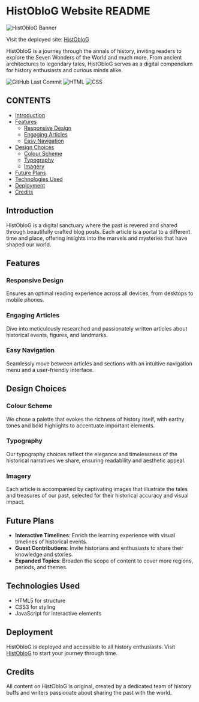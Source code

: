 # HistObloG Website README

![HistObloG Banner](./path/to/banner-image.png)

Visit the deployed site: [HistObloG](https://5elc0uth.github.io/Blog/)

HistObloG is a journey through the annals of history, inviting readers to explore the Seven Wonders of the World and much more. From ancient architectures to legendary tales, HistObloG serves as a digital compendium for history enthusiasts and curious minds alike.

![GitHub Last Commit](https://img.shields.io/badge/Last%20Commit%20-%20March%202024%20-%20green) 
![HTML](https://img.shields.io/badge/HTML-%20-%20blue) 
![CSS](https://img.shields.io/badge/CSS-%20-%20purple) 

## CONTENTS

- [Introduction](#introduction)
- [Features](#features)
  - [Responsive Design](#responsive-design)
  - [Engaging Articles](#engaging-articles)
  - [Easy Navigation](#easy-navigation)
- [Design Choices](#design-choices)
  - [Colour Scheme](#colour-scheme)
  - [Typography](#typography)
  - [Imagery](#imagery)
- [Future Plans](#future-plans)
- [Technologies Used](#technologies-used)
- [Deployment](#deployment)
- [Credits](#credits)

## Introduction

HistObloG is a digital sanctuary where the past is revered and shared through beautifully crafted blog posts. Each article is a portal to a different time and place, offering insights into the marvels and mysteries that have shaped our world.

## Features

### Responsive Design

Ensures an optimal reading experience across all devices, from desktops to mobile phones.

### Engaging Articles

Dive into meticulously researched and passionately written articles about historical events, figures, and landmarks.

### Easy Navigation

Seamlessly move between articles and sections with an intuitive navigation menu and a user-friendly interface.

## Design Choices

### Colour Scheme

We chose a palette that evokes the richness of history itself, with earthy tones and bold highlights to accentuate important elements.

### Typography

Our typography choices reflect the elegance and timelessness of the historical narratives we share, ensuring readability and aesthetic appeal.

### Imagery

Each article is accompanied by captivating images that illustrate the tales and treasures of our past, selected for their historical accuracy and visual impact.

## Future Plans

- **Interactive Timelines**: Enrich the learning experience with visual timelines of historical events.
- **Guest Contributions**: Invite historians and enthusiasts to share their knowledge and stories.
- **Expanded Topics**: Broaden the scope of content to cover more regions, periods, and themes.

## Technologies Used

- HTML5 for structure
- CSS3 for styling
- JavaScript for interactive elements

## Deployment

HistObloG is deployed and accessible to all history enthusiasts. Visit [HistObloG](https://your-deployment-link.com) to start your journey through time.

## Credits

All content on HistObloG is original, created by a dedicated team of history buffs and writers passionate about sharing the past with the world.
